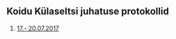 ## Koidu Külaseltsi juhatuse protokollid

1. [17.- 20.07.2017](20170720-Koidu-Külaseltsi-juhatuse-koosoleku-protokoll.pdf)
